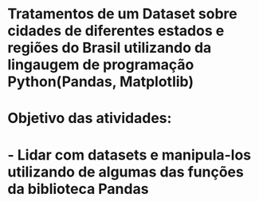 # Tratamentos de um Dataset sobre cidades de diferentes estados e regiões do Brasil utilizando da lingaugem de programação Python(Pandas, Matplotlib)
# Objetivo das atividades:
# - Lidar com datasets e manipula-los utilizando de algumas das funções da biblioteca Pandas
